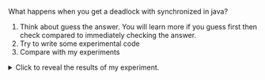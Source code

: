 What happens when you get a deadlock with synchronized in java?

1. Think about guess the answer. You will learn more if you guess first then
   check compared to immediately checking the answer.
2. Try to write some experimental code
3. Compare with my experiments

<details>
<summary>Click to reveal the results of my experiment.</summary>

TODO
</details>

